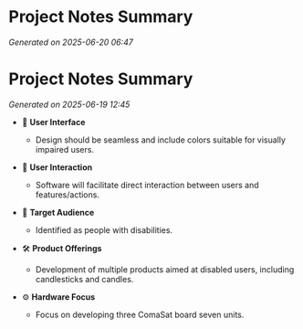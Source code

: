 # Project Notes Summary

*Generated on 2025-06-20 06:47*

# Project Notes Summary

*Generated on 2025-06-19 12:45*

- 🎨 **User Interface**
  - Design should be seamless and include colors suitable for visually impaired users.

- 💬 **User Interaction**
  - Software will facilitate direct interaction between users and features/actions.

- 🎯 **Target Audience**
  - Identified as people with disabilities.

- 🛠️ **Product Offerings**
  - Development of multiple products aimed at disabled users, including candlesticks and candles.

- ⚙️ **Hardware Focus**
  - Focus on developing three ComaSat board seven units.